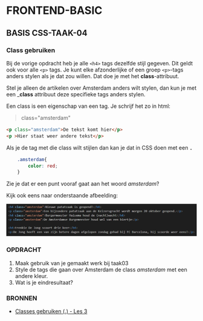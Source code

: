 # FRONTEND-BASIC

## BASIS CSS-TAAK-04

### Class gebruiken

Bij de vorige opdracht heb je alle `<h4>` tags dezelfde stijl gegeven. Dit geldt ook voor alle `<p>` tags. Je kunt elke afzonderlijke of een groep `<p>`-tags anders stylen als je dat zou willen. Dat doe je met het __class__-attribuut.

Stel je alleen de artikelen over Amsterdam anders wilt stylen, dan kun je met een ___class__ attribuut deze specifieke tags anders stylen.

Een class is een eigenschap van een tag. Je schrijf het zo in html:
> class="amsterdam"
>
```html
<p class="amsterdam">De tekst komt hier</p>
<p >Hier staat weer andere tekst</p>
```

Als je de tag met die class wilt stijlen dan kan je dat in CSS doen met een __`.`__

```css
    .amsterdam{
        color: red;
    }

```

Zie je dat er een punt vooraf gaat aan het woord _amsterdam_?

Kijk ook eens naar onderstaande afbeelding:

![Classes](images/class_amsterdam.png)

### OPDRACHT

1. Maak gebruik van je gemaakt werk bij taak03
2. Style de tags die gaan over Amsterdam de class _amsterdam_ met een andere kleur.
3. Wat is je eindresultaat?

### BRONNEN

- [Classes gebruiken (.) - Les 3](https://www.youtube.com/watch?v=E--hpftoXKc)


<!--- ------------ DIT COMMENTAAR LATEN STAAN AUB ------------
------------------ ------------------------------ ------------
------------------ eagle ref:79344957
------------------ ------------------------------ ------------
------------------ DIT COMMENTAAR LATEN STAAN AUB -------- -->